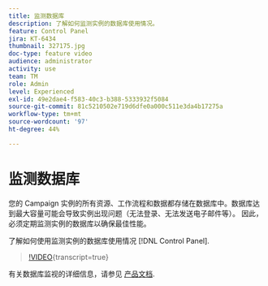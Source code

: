 ```yaml
---
title: 监测数据库
description: 了解如何监测实例的数据库使用情况。
feature: Control Panel
jira: KT-6434
thumbnail: 327175.jpg
doc-type: feature video
audience: administrator
activity: use
team: TM
role: Admin
level: Experienced
exl-id: 49e2dae4-f583-40c3-b388-5333932f5084
source-git-commit: 81c5210502e719d6dfe0a000c511e3da4b17275a
workflow-type: tm+mt
source-wordcount: '97'
ht-degree: 44%

---
```


# 监测数据库

您的 Campaign 实例的所有资源、工作流程和数据都存储在数据库中。数据库达到最大容量可能会导致实例出现问题（无法登录、无法发送电子邮件等）。 因此，必须定期监测实例的数据库以确保最佳性能。

了解如何使用监测实例的数据库使用情况 [!DNL Control Panel].

>[!VIDEO](https://video.tv.adobe.com/v/327175?learn=on){transcript=true}

有关数据库监视的详细信息，请参见 [产品文档](https://experienceleague.adobe.com/docs/control-panel/using/performance-monitoring/database-monitoring/database-monitoring.html?lang=en).

